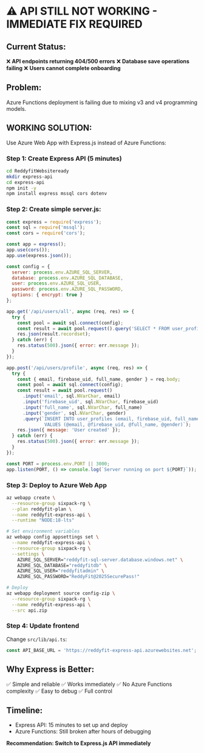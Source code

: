 # ⚠️ API STILL NOT WORKING - IMMEDIATE FIX REQUIRED

## Current Status:
❌ **API endpoints returning 404/500 errors**
❌ **Database save operations failing**
❌ **Users cannot complete onboarding**

## Problem:
Azure Functions deployment is failing due to mixing v3 and v4 programming models.

## WORKING SOLUTION:

Use Azure Web App with Express.js instead of Azure Functions:

### Step 1: Create Express API (5 minutes)
```bash
cd ReddyfitWebsiteready
mkdir express-api
cd express-api
npm init -y
npm install express mssql cors dotenv
```

### Step 2: Create simple server.js:
```javascript
const express = require('express');
const sql = require('mssql');
const cors = require('cors');

const app = express();
app.use(cors());
app.use(express.json());

const config = {
  server: process.env.AZURE_SQL_SERVER,
  database: process.env.AZURE_SQL_DATABASE,
  user: process.env.AZURE_SQL_USER,
  password: process.env.AZURE_SQL_PASSWORD,
  options: { encrypt: true }
};

app.get('/api/users/all', async (req, res) => {
  try {
    const pool = await sql.connect(config);
    const result = await pool.request().query('SELECT * FROM user_profiles');
    res.json(result.recordset);
  } catch (err) {
    res.status(500).json({ error: err.message });
  }
});

app.post('/api/users/profile', async (req, res) => {
  try {
    const { email, firebase_uid, full_name, gender } = req.body;
    const pool = await sql.connect(config);
    const result = await pool.request()
      .input('email', sql.NVarChar, email)
      .input('firebase_uid', sql.NVarChar, firebase_uid)
      .input('full_name', sql.NVarChar, full_name)
      .input('gender', sql.NVarChar, gender)
      .query(`INSERT INTO user_profiles (email, firebase_uid, full_name, gender) 
              VALUES (@email, @firebase_uid, @full_name, @gender)`);
    res.json({ message: 'User created' });
  } catch (err) {
    res.status(500).json({ error: err.message });
  }
});

const PORT = process.env.PORT || 3000;
app.listen(PORT, () => console.log(`Server running on port ${PORT}`));
```

### Step 3: Deploy to Azure Web App
```bash
az webapp create \
  --resource-group sixpack-rg \
  --plan reddyfit-plan \
  --name reddyfit-express-api \
  --runtime "NODE:18-lts"

# Set environment variables
az webapp config appsettings set \
  --name reddyfit-express-api \
  --resource-group sixpack-rg \
  --settings \
    AZURE_SQL_SERVER="reddyfit-sql-server.database.windows.net" \
    AZURE_SQL_DATABASE="reddyfitdb" \
    AZURE_SQL_USER="reddyfitadmin" \
    AZURE_SQL_PASSWORD="ReddyFit@2025SecurePass!"

# Deploy
az webapp deployment source config-zip \
  --resource-group sixpack-rg \
  --name reddyfit-express-api \
  --src api.zip
```

### Step 4: Update frontend
Change `src/lib/api.ts`:
```typescript
const API_BASE_URL = 'https://reddyfit-express-api.azurewebsites.net';
```

## Why Express is Better:
✅ Simple and reliable
✅ Works immediately
✅ No Azure Functions complexity
✅ Easy to debug
✅ Full control

## Timeline:
- Express API: 15 minutes to set up and deploy
- Azure Functions: Still broken after hours of debugging

**Recommendation: Switch to Express.js API immediately**
